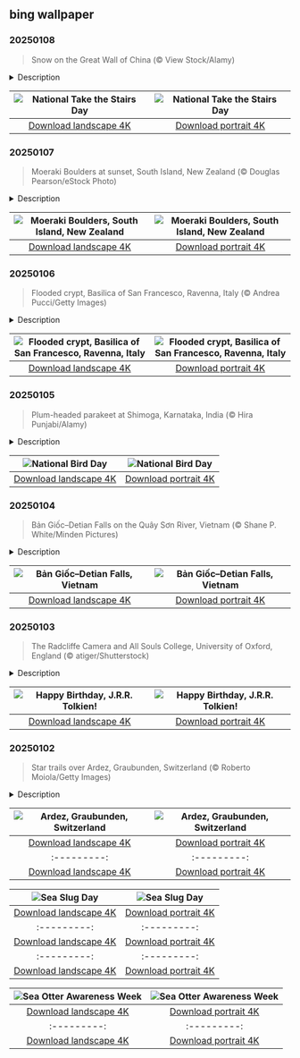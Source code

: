## bing wallpaper

### 20250108

> Snow on the Great Wall of China (© View Stock/Alamy)

<details>
<summary>Description</summary>

> New year, new goals—so why not start by taking a step toward better health? On this National Take the Stairs Day, let's climb into the past. The Great Wall of China, one of the longest humanmade structures in the world, offers the perfect inspiration. Stretching more than 13,000 miles and dating back thousands of years, the ancient marvel in today's picture is a series of fortifications spanning rugged mountains, valleys, and deserts. Featuring steep trenches and watchtowers, parts of it were designed to keep invaders at bay. Hiking the Great Wall offers a unique glimpse into this historical landmark. The experience varies from well-preserved sections like Mutianyu to wild, unrestored parts such as Jiankou. Some steps are so high, they're more like steps on a ladder! Talk about a workout—taking these stairs could rival any modern fitness challenge.
> 
> The Great Wall of China isn't just a wall, but a symbol of perseverance and strength. Similarly, taking the stairs instead of the elevator is a small but empowering step toward better health. Millions of people live with chronic conditions like asthma, and by choosing the stairs, you're not just building strength, but also improving your overall health. So, the next time you face an elevator, think of the Great Wall and take the stairs. Your future self will thank you!
> 
> 

</details>

| ![National Take the Stairs Day](https://cn.bing.com/th?id=OHR.GreatWallStairs_EN-US0360405933_UHD.jpg&pid=hp&w=400&h=224&rs=1&c=4) | ![National Take the Stairs Day](https://cn.bing.com/th?id=OHR.GreatWallStairs_EN-US0360405933_1080x1920.jpg&pid=hp&w=155&h=315&rs=1&c=4) |
|:---------:|:---------:|
| [Download landscape 4K](https://cn.bing.com/th?id=OHR.GreatWallStairs_EN-US0360405933_UHD.jpg) | [Download portrait 4K](https://cn.bing.com/th?id=OHR.GreatWallStairs_EN-US0360405933_1080x1920.jpg) |

### 20250107

> Moeraki Boulders at sunset, South Island, New Zealand (© Douglas Pearson/eStock Photo)

<details>
<summary>Description</summary>

> Are you ready to rock the new year? Today is Old Rock Day, a day for celebrating and learning about old rocks and fossils. Rocks are common and few of us take the time to consider how amazing they are. But forged in volcanoes or molded by millennia of pressure, these solid masses of minerals hold the key to understanding how our planet formed. Rocks can also contain fossils, the remnants of long-extinct organisms, which give scientists clues about what creatures and plants have lived on Earth during its 4.5-billion-year history.
> 
> One of the world's most curious rock displays can be found on Koekohe Beach in New Zealand. The Moeraki Boulders, some of which are 7 feet in diameter, have been shaped by nature over millions of years. Each boulder started as a pebble on the seabed around 65 million years ago. Over time, layers of mud and silt built up around them, cemented together by calcite. Thanks to erosion and the movement of the sea, the boulders eventually emerged. Today, new boulders are still appearing, while the elements are slowly breaking down existing ones.
> 
> 

</details>

| ![Moeraki Boulders, South Island, New Zealand](https://cn.bing.com/th?id=OHR.BouldersNZ_EN-US0112829210_UHD.jpg&pid=hp&w=400&h=224&rs=1&c=4) | ![Moeraki Boulders, South Island, New Zealand](https://cn.bing.com/th?id=OHR.BouldersNZ_EN-US0112829210_1080x1920.jpg&pid=hp&w=155&h=315&rs=1&c=4) |
|:---------:|:---------:|
| [Download landscape 4K](https://cn.bing.com/th?id=OHR.BouldersNZ_EN-US0112829210_UHD.jpg) | [Download portrait 4K](https://cn.bing.com/th?id=OHR.BouldersNZ_EN-US0112829210_1080x1920.jpg) |

### 20250106

> Flooded crypt, Basilica of San Francesco, Ravenna, Italy (© Andrea Pucci/Getty Images)

<details>
<summary>Description</summary>

> In the Italian province of Ravenna lies the Basilica of San Francesco, recognized for its beauty and historical significance. This Romanesque church, originally built in 450, features a sturdy square bell tower added in the 9th century, enhancing the basilica's exterior. Its design features three naves, divided by two rows of 12 columns each. Featured in today's image is the basilica's real showstopper: The basement crypt, or burial chamber, is a stunning model of early religious design. Complete with vaulted ceilings that slope down into rows of stone columns, its floor is a work of art itself. It's inlaid with beautifully intricate mosaic tiles that have withstood the test of time.
> 
> Built on soft marshland, Ravenna faces ongoing structural challenges because the entire city is gradually sinking. This is particularly evident in the crypt, which now remains perpetually submerged under about a foot of water. But instead of battling the slow flood, the basilica has embraced it, filling the pool with goldfish that glide between the ancient columns and above the submerged mosaics. Visitors often toss coins into the water, making the crypt more of a wishing well than a burial site.
> 
> 

</details>

| ![Flooded crypt, Basilica of San Francesco, Ravenna, Italy](https://cn.bing.com/th?id=OHR.RavennaBasilica_EN-US9585765715_UHD.jpg&pid=hp&w=400&h=224&rs=1&c=4) | ![Flooded crypt, Basilica of San Francesco, Ravenna, Italy](https://cn.bing.com/th?id=OHR.RavennaBasilica_EN-US9585765715_1080x1920.jpg&pid=hp&w=155&h=315&rs=1&c=4) |
|:---------:|:---------:|
| [Download landscape 4K](https://cn.bing.com/th?id=OHR.RavennaBasilica_EN-US9585765715_UHD.jpg) | [Download portrait 4K](https://cn.bing.com/th?id=OHR.RavennaBasilica_EN-US9585765715_1080x1920.jpg) |

### 20250105

> Plum-headed parakeet at Shimoga, Karnataka, India (© Hira Punjabi/Alamy)

<details>
<summary>Description</summary>

> Look up at the skies and experience the magic of birds—it's National Bird Day. Birds come in many shapes and colors, but few are as striking as the plum-headed parakeet, seen in today's image. Native to the Indian subcontinent, these birds are known for their swift, acrobatic flight and distinctive calls that echo through the air. There have been reports of plum-headed parakeets making their way to places like New York, Florida, and even parts of the Middle East.
> 
> Today's event was set up to help draw attention to the problems that the bird trade causes. When kept in captivity, birds are deprived of their ability to fly and socialize, which can be distressing to these animals. This activity also has an impact on wild bird populations, with thousands of parrots captured from the wild and sold as pets every year. National Bird Day also encourages the adoption of rescued birds and promotes habitat conservation efforts for wild birds, urging people not to buy wild-caught parrots. On this day, half a million bird lovers engage in activities like birdwatching, studying bird species, and, importantly, adopting birds.
> 
> 

</details>

| ![National Bird Day](https://cn.bing.com/th?id=OHR.PlumParakeet_EN-US9359235355_UHD.jpg&pid=hp&w=400&h=224&rs=1&c=4) | ![National Bird Day](https://cn.bing.com/th?id=OHR.PlumParakeet_EN-US9359235355_1080x1920.jpg&pid=hp&w=155&h=315&rs=1&c=4) |
|:---------:|:---------:|
| [Download landscape 4K](https://cn.bing.com/th?id=OHR.PlumParakeet_EN-US9359235355_UHD.jpg) | [Download portrait 4K](https://cn.bing.com/th?id=OHR.PlumParakeet_EN-US9359235355_1080x1920.jpg) |

### 20250104

> Bản Giốc–Detian Falls on the Quây Sơn River, Vietnam (© Shane P. White/Minden Pictures)

<details>
<summary>Description</summary>

> Welcome to a spot where rivers meet borders in the most stunning way: Bản Giốc–Detian Falls, featured in today's image. Tucked between the karst hills of Daxin County in China and Trùng Khánh district in Vietnam, these falls tumble along the Quây Sơn River. Over 95 feet tall and 980 feet wide, it holds the distinction of being the widest waterfall in Vietnam. Located just 169 miles north of Hanoi, this waterfall have gradually worn away their crest over the years, inching upstream. For most of the year, they flow as two distinct cascades, but come summer, when the rains swell the river, they merge into one big fall.
> 
> Even with better roads, easier public transport, and drone videos showing off the jaw-dropping beauty of the falls, Bản Giốc remains refreshingly off the beaten path. Mass tourism hasn't caught up yet, and on most weekdays, you'll find only a handful of visitors—just you, the locals, and the sound of cascading water.
> 
> 

</details>

| ![Bản Giốc–Detian Falls, Vietnam](https://cn.bing.com/th?id=OHR.VietnamFalls_EN-US9133406245_UHD.jpg&pid=hp&w=400&h=224&rs=1&c=4) | ![Bản Giốc–Detian Falls, Vietnam](https://cn.bing.com/th?id=OHR.VietnamFalls_EN-US9133406245_1080x1920.jpg&pid=hp&w=155&h=315&rs=1&c=4) |
|:---------:|:---------:|
| [Download landscape 4K](https://cn.bing.com/th?id=OHR.VietnamFalls_EN-US9133406245_UHD.jpg) | [Download portrait 4K](https://cn.bing.com/th?id=OHR.VietnamFalls_EN-US9133406245_1080x1920.jpg) |

### 20250103

> The Radcliffe Camera and All Souls College, University of Oxford, England (© atiger/Shutterstock)

<details>
<summary>Description</summary>

> 'Don't adventures ever have an end? I suppose not. Someone else always has to carry on the story.' Today, on Tolkien Day, fans around the world honor the master storyteller who crafted the epic adventures of Middle-earth: J.R.R. Tolkien. While Tolkien may have started the tale, it's his readers who carry it forward, generation after generation, diving into the pages of 'The Hobbit,' 'The Lord of the Rings,' and beyond. Tolkienists are encouraged to celebrate the author's birthday with a toast at 9 PM local time—to participate, all you must do is stand and raise a glass of your choice, say 'The Professor,' and take a sip.
> 
> For today's featured image, it is only fitting to visit a place that might have inspired the literary legend: the Radcliffe Camera, or Rad Cam, at the University of Oxford in England. Originally a science library, the domed, circular building now serves as a reading room for the Bodleian Library. This 18th-century building is said to be an inspiration for Sauron's temple to Morgoth on Númenor in Tolkien's fiction. Though Tolkien himself didn't study there—he was a student at Exeter College—he would have passed by the Rad Cam countless times during his years as a professor of English Language and Literature at Oxford. This building, with its extraordinary exterior, continues to captivate visitors and Tolkien enthusiasts alike.
> 
> 

</details>

| ![Happy Birthday, J.R.R. Tolkien!](https://cn.bing.com/th?id=OHR.TolkienOxford_EN-US6755564963_UHD.jpg&pid=hp&w=400&h=224&rs=1&c=4) | ![Happy Birthday, J.R.R. Tolkien!](https://cn.bing.com/th?id=OHR.TolkienOxford_EN-US6755564963_1080x1920.jpg&pid=hp&w=155&h=315&rs=1&c=4) |
|:---------:|:---------:|
| [Download landscape 4K](https://cn.bing.com/th?id=OHR.TolkienOxford_EN-US6755564963_UHD.jpg) | [Download portrait 4K](https://cn.bing.com/th?id=OHR.TolkienOxford_EN-US6755564963_1080x1920.jpg) |

### 20250102

> Star trails over Ardez, Graubunden, Switzerland (© Roberto Moiola/Getty Images)

<details>
<summary>Description</summary>

> Perched on a terrace above the Inn Valley at 4,790 feet, Ardez is a hidden gem in eastern Switzerland renowned for its deep cultural roots and stunning preservation of history. This picturesque village, starring in today's image, showcases the rich traditions and unique language of Switzerland's Romansh-speaking communities. Its homes are adorned with sgraffiti—decorative designs etched into plaster—and colorful murals, both iconic art styles of the Engadin region. Dating back to 840 when it was first referred to as Ardezis, the village's history includes Steinsberg Castle, originally owned by the Bishop of Chur. Though destroyed during the Swabian War in 1499, the castle's tower has been restored multiple times and stands today as a proud reminder of its past. In 1975, Ardez was chosen as a Swiss model village for its exceptional preservation efforts, which have kept its historic charm intact.
> 
> The nearby Chastè site is a treasure trove of history, recognized as a Swiss heritage site of national significance. This fascinating location encompasses layers of human settlement, from the late Bronze Age through the early Iron Age and even includes artifacts from the Roman Empire. Against this backdrop, the star trails in today's photo illuminate the timeless allure of Ardez, where history and natural beauty converge.
> 
> 

</details>

| ![Ardez, Graubunden, Switzerland](https://cn.bing.com/th?id=OHR.ArdezSwitzerland_EN-US8405268165_UHD.jpg&pid=hp&w=400&h=224&rs=1&c=4) | ![Ardez, Graubunden, Switzerland](https://cn.bing.com/th?id=OHR.ArdezSwitzerland_EN-US8405268165_1080x1920.jpg&pid=hp&w=155&h=315&rs=1&c=4) |
|:---------:|:---------:|
| [Download landscape 4K](https://cn.bing.com/th?id=OHR.ArdezSwitzerland_EN-US8405268165_UHD.jpg) | [Download portrait 4K](https://cn.bing.com/th?id=OHR.ArdezSwitzerland_EN-US8405268165_1080x1920.jpg) |Download landscape 4K](https://cn.bing.com/th?id=OHR.CoralTurtle_EN-US6100263163_UHD.jpg) | [Download portrait 4K](https://cn.bing.com/th?id=OHR.CoralTurtle_EN-US6100263163_1080x1920.jpg) |as_EN-US6430903741_UHD.jpg) | [Download portrait 4K](https://cn.bing.com/th?id=OHR.Calacas_EN-US6430903741_1080x1920.jpg) |.com/th?id=OHR.SealRiver_EN-US6267835630_1080x1920.jpg&pid=hp&w=155&h=315&rs=1&c=4) |
|:---------:|:---------:|
| [Download landscape 4K](https://cn.bing.com/th?id=OHR.SealRiver_EN-US6267835630_UHD.jpg) | [Download portrait 4K](https://cn.bing.com/th?id=OHR.SealRiver_EN-US6267835630_1080x1920.jpg) |e a more fitting name. Someone call Terry.
> 
> 

</details>

| ![Sea Slug Day](https://cn.bing.com/th?id=OHR.SeaAngel_EN-US5531672696_UHD.jpg&pid=hp&w=400&h=224&rs=1&c=4) | ![Sea Slug Day](https://cn.bing.com/th?id=OHR.SeaAngel_EN-US5531672696_1080x1920.jpg&pid=hp&w=155&h=315&rs=1&c=4) |
|:---------:|:---------:|
| [Download landscape 4K](https://cn.bing.com/th?id=OHR.SeaAngel_EN-US5531672696_UHD.jpg) | [Download portrait 4K](https://cn.bing.com/th?id=OHR.SeaAngel_EN-US5531672696_1080x1920.jpg) |OHR.DarkSkyAcadia_EN-US6966527964_1080x1920.jpg) |.bing.com/th?id=OHR.GoldenJellyfish_EN-US6743816471_1080x1920.jpg&pid=hp&w=155&h=315&rs=1&c=4) |
|:---------:|:---------:|
| [Download landscape 4K](https://cn.bing.com/th?id=OHR.GoldenJellyfish_EN-US6743816471_UHD.jpg) | [Download portrait 4K](https://cn.bing.com/th?id=OHR.GoldenJellyfish_EN-US6743816471_1080x1920.jpg) |ng.com/th?id=OHR.LastDollarRoad_EN-US7923638318_UHD.jpg&pid=hp&w=400&h=224&rs=1&c=4) | ![First day of autumn](https://cn.bing.com/th?id=OHR.LastDollarRoad_EN-US7923638318_1080x1920.jpg&pid=hp&w=155&h=315&rs=1&c=4) |
|:---------:|:---------:|
| [Download landscape 4K](https://cn.bing.com/th?id=OHR.LastDollarRoad_EN-US7923638318_UHD.jpg) | [Download portrait 4K](https://cn.bing.com/th?id=OHR.LastDollarRoad_EN-US7923638318_1080x1920.jpg) |ppers who hunted otters to near extinction before they were protected by law. Although sea otter populations have rebounded, they are still considered endangered. Otters live along the Pacific Coast of North America, from California up to Alaska. Although they can walk on land, they almost never find the need or desire to, even when it's nap time. When they're ready for a snooze, they'll raft up, wrap themselves in a strand of kelp to keep them from drifting away, and recline on the world's biggest waterbed.

</details>

| ![Sea Otter Awareness Week](https://cn.bing.com/th?id=OHR.SitkaOtters_EN-US7714053956_UHD.jpg&pid=hp&w=400&h=224&rs=1&c=4) | ![Sea Otter Awareness Week](https://cn.bing.com/th?id=OHR.SitkaOtters_EN-US7714053956_1080x1920.jpg&pid=hp&w=155&h=315&rs=1&c=4) |
|:---------:|:---------:|
| [Download landscape 4K](https://cn.bing.com/th?id=OHR.SitkaOtters_EN-US7714053956_UHD.jpg) | [Download portrait 4K](https://cn.bing.com/th?id=OHR.SitkaOtters_EN-US7714053956_1080x1920.jpg) |oo_EN-US7569665443_UHD.jpg&pid=hp&w=400&h=224&rs=1&c=4) | ![World Bamboo Day](https://cn.bing.com/th?id=OHR.ArashiyamaBamboo_EN-US7569665443_1080x1920.jpg&pid=hp&w=155&h=315&rs=1&c=4) |
|:---------:|:---------:|
| [Download landscape 4K](https://cn.bing.com/th?id=OHR.ArashiyamaBamboo_EN-US7569665443_UHD.jpg) | [Download portrait 4K](https://cn.bing.com/th?id=OHR.ArashiyamaBamboo_EN-US7569665443_1080x1920.jpg) |